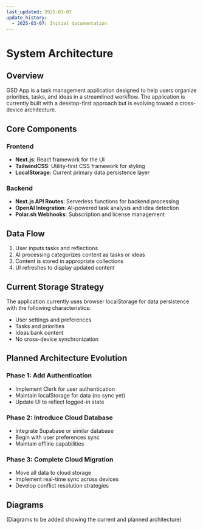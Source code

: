```yaml
---
last_updated: 2025-03-07
update_history:
  - 2025-03-07: Initial documentation
---
```


# System Architecture

## Overview

GSD App is a task management application designed to help users organize priorities, tasks, and ideas in a streamlined workflow. The application is currently built with a desktop-first approach but is evolving toward a cross-device architecture.

## Core Components

### Frontend
- **Next.js**: React framework for the UI
- **TailwindCSS**: Utility-first CSS framework for styling
- **LocalStorage**: Current primary data persistence layer

### Backend
- **Next.js API Routes**: Serverless functions for backend processing
- **OpenAI Integration**: AI-powered task analysis and idea detection
- **Polar.sh Webhooks**: Subscription and license management

## Data Flow

1. User inputs tasks and reflections
2. AI processing categorizes content as tasks or ideas
3. Content is stored in appropriate collections
4. UI refreshes to display updated content

## Current Storage Strategy

The application currently uses browser localStorage for data persistence with the following characteristics:
- User settings and preferences
- Tasks and priorities
- Ideas bank content
- No cross-device synchronization

## Planned Architecture Evolution

### Phase 1: Add Authentication
- Implement Clerk for user authentication
- Maintain localStorage for data (no sync yet)
- Update UI to reflect logged-in state

### Phase 2: Introduce Cloud Database
- Integrate Supabase or similar database
- Begin with user preferences sync
- Maintain offline capabilities

### Phase 3: Complete Cloud Migration
- Move all data to cloud storage
- Implement real-time sync across devices
- Develop conflict resolution strategies

## Diagrams

(Diagrams to be added showing the current and planned architecture)
